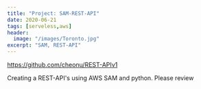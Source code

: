 ```yaml
---
title: "Project: SAM-REST-API"
date: 2020-06-21
tags: [serveless,aws]
header:
  image: "/images/Toronto.jpg"
excerpt: "SAM, REST-API"
---
```


https://github.com/cheonu/REST-APIv1

Creating a REST-API's using AWS SAM and python. Please review
